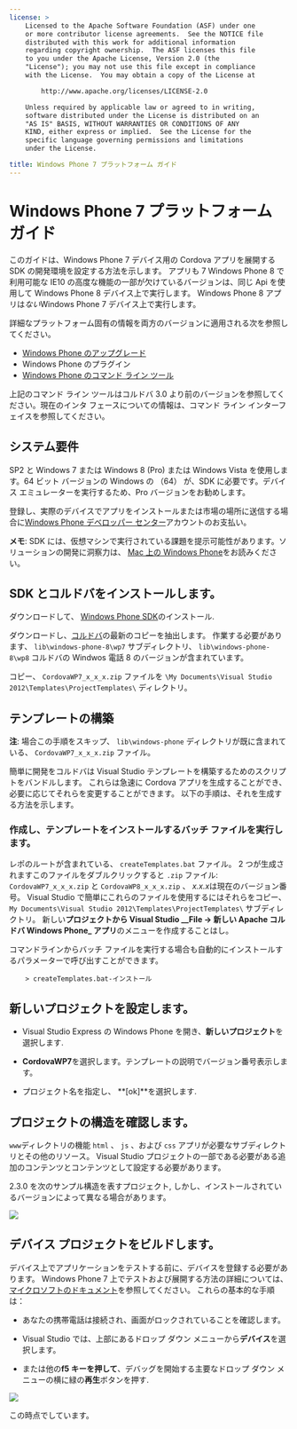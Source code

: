 ```yaml
---
license: >
    Licensed to the Apache Software Foundation (ASF) under one
    or more contributor license agreements.  See the NOTICE file
    distributed with this work for additional information
    regarding copyright ownership.  The ASF licenses this file
    to you under the Apache License, Version 2.0 (the
    "License"); you may not use this file except in compliance
    with the License.  You may obtain a copy of the License at

        http://www.apache.org/licenses/LICENSE-2.0

    Unless required by applicable law or agreed to in writing,
    software distributed under the License is distributed on an
    "AS IS" BASIS, WITHOUT WARRANTIES OR CONDITIONS OF ANY
    KIND, either express or implied.  See the License for the
    specific language governing permissions and limitations
    under the License.

title: Windows Phone 7 プラットフォーム ガイド
---
```


# Windows Phone 7 プラットフォーム ガイド

このガイドは、Windows Phone 7 デバイス用の Cordova アプリを展開する SDK の開発環境を設定する方法を示します。 アプリも 7 Windows Phone 8 で利用可能な IE10 の高度な機能の一部が欠けているバージョンは、同じ Api を使用して Windows Phone 8 デバイス上で実行します。 Windows Phone 8 アプリは*ない*Windows Phone 7 デバイス上で実行します。

詳細なプラットフォーム固有の情報を両方のバージョンに適用される次を参照してください。

*   [Windows Phone のアップグレード](../wp8/upgrading.html)
*   Windows Phone のプラグイン
*   [Windows Phone のコマンド ライン ツール](../wp8/tools.html)

上記のコマンド ライン ツールはコルドバ 3.0 より前のバージョンを参照してください。現在のインタ フェースについての情報は、コマンド ライン インターフェイスを参照してください。

## システム要件

SP2 と Windows 7 または Windows 8 (Pro) または Windows Vista を使用します。64 ビット バージョンの Windows の （64） が、SDK に必要です。デバイス エミュレーターを実行するため、Pro バージョンをお勧めします。

登録し、実際のデバイスでアプリをインストールまたは市場の場所に送信する場合に[Windows Phone デベロッパー センター][1]アカウントのお支払い。

 [1]: http://dev.windowsphone.com/en-us/publish

**メモ**: SDK には、仮想マシンで実行されている課題を提示可能性があります。ソリューションの開発に洞察力は、 [Mac 上の Windows Phone][2]をお読みください。

 [2]: http://aka.ms/BuildaWP8apponaMac

## SDK とコルドバをインストールします。

ダウンロードして、 [Windows Phone SDK][3]のインストール.

 [3]: http://www.microsoft.com/download/en/details.aspx?displaylang=en&id=27570/

ダウンロードし、[コルドバ][4]の最新のコピーを抽出します。 作業する必要があります、 `lib\windows-phone-8\wp7` サブディレクトリ、 `lib\windows-phone-8\wp8` コルドバの Windwos 電話 8 のバージョンが含まれています。

 [4]: http://phonegap.com/download

コピー、 `CordovaWP7_x_x_x.zip` ファイルを `\My Documents\Visual
Studio 2012\Templates\ProjectTemplates\` ディレクトリ。

## テンプレートの構築

**注**: 場合この手順をスキップ、 `lib\windows-phone` ディレクトリが既に含まれている、 `CordovaWP7_x_x_x.zip` ファイル。

簡単に開発をコルドバは Visual Studio テンプレートを構築するためのスクリプトをバンドルします。 これらは急速に Cordova アプリを生成することができ、必要に応じてそれらを変更することができます。 以下の手順は、それを生成する方法を示します。

### 作成し、テンプレートをインストールするバッチ ファイルを実行します。

レポのルートが含まれている、 `createTemplates.bat` ファイル。 2 つが生成されますこのファイルをダブルクリックすると `.zip` ファイル: `CordovaWP7_x_x_x.zip` と `CordovaWP8_x_x_x.zip` 、 *x.x.x*は現在のバージョン番号。 Visual Studio で簡単にこれらのファイルを使用するにはそれらをコピー、 `My Documents\Visual Studio
2012\Templates\ProjectTemplates\` サブディレクトリ。 新しい**プロジェクトから Visual Studio _\_File → 新しい Apache コルドバ Windows Phone\_ アプリ**のメニューを作成することはし。

コマンドラインからバッチ ファイルを実行する場合も自動的にインストールするパラメーターで呼び出すことができます。

        > createTemplates.bat-インストール
    

## 新しいプロジェクトを設定します。

*   Visual Studio Express の Windows Phone を開き、**新しいプロジェクト**を選択します.

*   **CordovaWP7**を選択します。テンプレートの説明でバージョン番号表示します。

*   プロジェクト名を指定し、 **[ok]**を選択します.

## プロジェクトの構造を確認します。

`www`ディレクトリの機能 `html` 、 `js` 、および `css` アプリが必要なサブディレクトリとその他のリソース。 Visual Studio プロジェクトの一部である必要がある追加のコンテンツとコンテンツとして設定する必要があります。

2.3.0 を次のサンプル構造を表すプロジェクト, しかし、インストールされているバージョンによって異なる場合があります。

![][5]

 [5]: img/guide/platforms/wp8/projectStructure.png

## デバイス プロジェクトをビルドします。

デバイス上でアプリケーションをテストする前に、デバイスを登録する必要があります。 Windows Phone 7 上でテストおよび展開する方法の詳細については、[マイクロソフトのドキュメント][6]を参照してください。 これらの基本的な手順は：

 [6]: http://msdn.microsoft.com/en-us/library/windowsphone/develop/ff402565(v=vs.105).aspx

*   あなたの携帯電話は接続され、画面がロックされていることを確認します。

*   Visual Studio では、上部にあるドロップ ダウン メニューから**デバイス**を選択します。

*   または他の**f5 キーを押して**、デバッグを開始する主要なドロップ ダウン メニューの横に緑の**再生**ボタンを押す.

![][7]

 [7]: img/guide/platforms/wp7/wpd.png

この時点でしています。